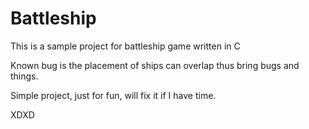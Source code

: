 # Battleship
This is a sample project for battleship game written in C

Known bug is the placement of ships can overlap thus bring bugs and things. 

Simple project, just for fun, will fix it if I have time. 

XDXD
